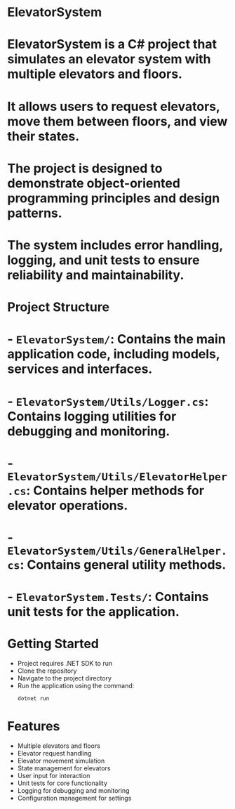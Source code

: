 # ElevatorSystem

# ElevatorSystem is a C# project that simulates an elevator system with multiple elevators and floors.
# It allows users to request elevators, move them between floors, and view their states.
# The project is designed to demonstrate object-oriented programming principles and design patterns.
# The system includes error handling, logging, and unit tests to ensure reliability and maintainability.

# Project Structure
# - `ElevatorSystem/`: Contains the main application code, including models, services and interfaces.
# - `ElevatorSystem/Utils/Logger.cs`: Contains logging utilities for debugging and monitoring.
# - `ElevatorSystem/Utils/ElevatorHelper.cs`: Contains helper methods for elevator operations.
# - `ElevatorSystem/Utils/GeneralHelper.cs`: Contains general utility methods.
# - `ElevatorSystem.Tests/`: Contains unit tests for the application.

# Getting Started
- Project requires .NET SDK to run
- Clone the repository
- Navigate to the project directory
- Run the application using the command:
  ```
  dotnet run
  ```

# Features
- Multiple elevators and floors
- Elevator request handling
- Elevator movement simulation
- State management for elevators
- User input for interaction
- Unit tests for core functionality
- Logging for debugging and monitoring
- Configuration management for settings